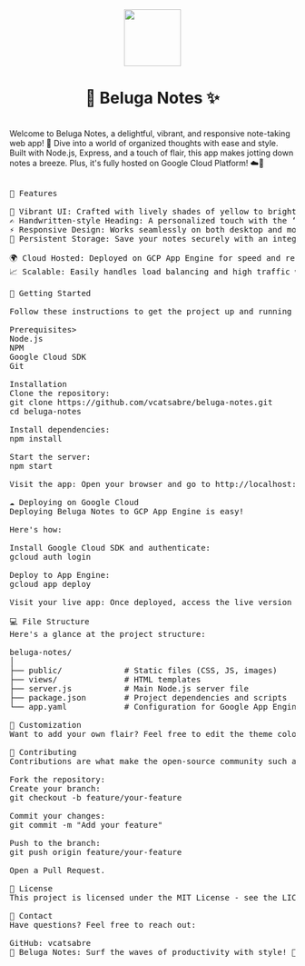 <div id="header" align="center">
  <img src="https://media.giphy.com/media/1oKJ5iky49WmrC1CB7/giphy.gif" width="100"/>
</div
  
<center><h1 align="center">🐋 Beluga Notes ✨</h1></center>
<br>
Welcome to Beluga Notes, a delightful, vibrant, and responsive note-taking web app! 📝 Dive into a world of organized thoughts with ease and style. Built with Node.js, Express, and a touch of flair, this app makes jotting down notes a breeze. Plus, it's fully hosted on Google Cloud Platform! ☁️🚀<br><br>

<pre>
🌟 Features
  
🎨 Vibrant UI: Crafted with lively shades of yellow to brighten your note-taking experience.
✍️ Handwritten-style Heading: A personalized touch with the ‘Beluga Notes’ title in a handwritten font.
⚡ Responsive Design: Works seamlessly on both desktop and mobile devices.
💾 Persistent Storage: Save your notes securely with an integrated backend and database.<br>
🌍 Cloud Hosted: Deployed on GCP App Engine for speed and reliability.
📈 Scalable: Easily handles load balancing and high traffic with Google Cloud's robust infrastructure.

🚀 Getting Started

Follow these instructions to get the project up and running on your local machine.
  
Prerequisites>
Node.js
NPM
Google Cloud SDK
Git

Installation
Clone the repository:
git clone https://github.com/vcatsabre/beluga-notes.git
cd beluga-notes

Install dependencies:
npm install
  
Start the server:
npm start

Visit the app: Open your browser and go to http://localhost:3000 to start taking notes!

☁️ Deploying on Google Cloud
Deploying Beluga Notes to GCP App Engine is easy! 
  
Here's how:
  
Install Google Cloud SDK and authenticate:
gcloud auth login
 
Deploy to App Engine:
gcloud app deploy
  
Visit your live app: Once deployed, access the live version via the provided URL (typically https://[YOUR_PROJECT_ID].appspot.com).

💻 File Structure
Here's a glance at the project structure:

beluga-notes/
│
├── public/             # Static files (CSS, JS, images)
├── views/              # HTML templates
├── server.js           # Main Node.js server file
├── package.json        # Project dependencies and scripts
└── app.yaml            # Configuration for Google App Engine
  
🎨 Customization
Want to add your own flair? Feel free to edit the theme colors, fonts, or features. Head over to the public/ folder and start experimenting with the styles. Don’t forget to customize your backend logic in server.js!

🤝 Contributing
Contributions are what make the open-source community such a great place! If you have any ideas, improvements, or bug fixes, please submit a pull request. Contributions, issues, and feature requests are always welcome!
 
Fork the repository: 
Create your branch:
git checkout -b feature/your-feature
    
Commit your changes:
git commit -m "Add your feature"
    
Push to the branch:
git push origin feature/your-feature

Open a Pull Request.
  
📄 License
This project is licensed under the MIT License - see the LICENSE file for details.

💬 Contact
Have questions? Feel free to reach out:

GitHub: vcatsabre
🌊 Beluga Notes: Surf the waves of productivity with style! 🌟
</pre>
